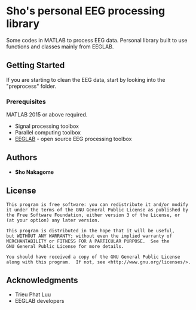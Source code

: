 # Sho's personal EEG processing library

Some codes in MATLAB to process EEG data. Personal library built to use functions and classes mainly from EEGLAB.

## Getting Started

If you are starting to clean the EEG data, start by looking into the "preprocess" folder.

### Prerequisites

MATLAB 2015 or above required.
* Signal processing toolbox
* Parallel computing toolbox
* [EEGLAB](https://sccn.ucsd.edu/eeglab/) - open source EEG processing toolbox

## Authors

* **Sho Nakagome**

## License

    This program is free software: you can redistribute it and/or modify
    it under the terms of the GNU General Public License as published by
    the Free Software Foundation, either version 3 of the License, or
    (at your option) any later version.

    This program is distributed in the hope that it will be useful,
    but WITHOUT ANY WARRANTY; without even the implied warranty of
    MERCHANTABILITY or FITNESS FOR A PARTICULAR PURPOSE.  See the
    GNU General Public License for more details.

    You should have received a copy of the GNU General Public License
    along with this program.  If not, see <http://www.gnu.org/licenses/>.

## Acknowledgments

* Trieu Phat Luu
* EEGLAB developers
